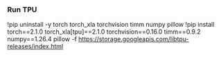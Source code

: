 ### Run TPU
!pip uninstall -y torch torch_xla torchvision timm numpy pillow
!pip install torch==2.1.0 torch_xla[tpu]==2.1.0 torchvision==0.16.0 timm==0.9.2 numpy==1.26.4 pillow -f https://storage.googleapis.com/libtpu-releases/index.html
